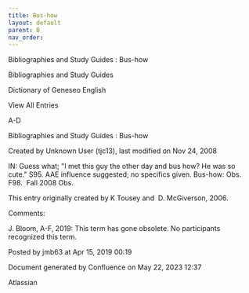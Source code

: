 ```yaml
---
title: Bus-how
layout: default
parent: B
nav_order:
---
```


Bibliographies and Study Guides : Bus-how

Bibliographies and Study Guides

Dictionary of Geneseo English

View All Entries

A-D

Bibliographies and Study Guides : Bus-how

Created by  Unknown User (tjc13), last modified on Nov 24, 2008

IN: Guess what; &quot;I met this guy the other day and bus how? He was so cute.&quot; S95. AAE influence suggested; no specifics given. Bus-how: Obs. F98.  Fall 2008 Obs.

This entry originally created by K Tousey and  D. McGiverson, 2006.

Comments:

J. Bloom, A-F, 2019: This term has gone obsolete. No participants recognized this term. 

Posted by jmb63 at Apr 15, 2019 00:19

Document generated by Confluence on May 22, 2023 12:37

Atlassian
